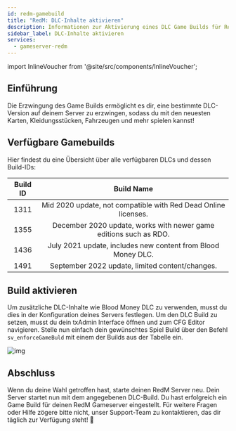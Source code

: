 ```yaml
---
id: redm-gamebuild
title: "RedM: DLC-Inhalte aktivieren"
description: Informationen zur Aktivierung eines DLC Game Builds für RedM Server - ZAP-Hosting.com - Dokumentation
sidebar_label: DLC-Inhalte aktivieren
services:
  - gameserver-redm
---
```


import InlineVoucher from '@site/src/components/InlineVoucher';

## Einführung

Die Erzwingung des Game Builds ermöglicht es dir, eine bestimmte DLC-Version auf deinem Server zu erzwingen, sodass du mit den neuesten Karten, Kleidungsstücken, Fahrzeugen und mehr spielen kannst! 

<InlineVoucher />

## Verfügbare Gamebuilds

Hier findest du eine Übersicht über alle verfügbaren DLCs und dessen Build-IDs:

| Build ID |                          Build Name                          |
| :------: | :----------------------------------------------------------: |
|   1311   | Mid 2020 update, not compatible with Red Dead Online licenses. |
|   1355   | December 2020 update, works with newer game editions such as RDO. |
|   1436   | July 2021 update, includes new content from Blood Money DLC. |
|   1491   |       September 2022 update, limited content/changes.        |


## Build aktivieren

Um zusätzliche DLC-Inhalte wie Blood Money DLC zu verwenden, musst du dies in der Konfiguration deines Servers festlegen. Um den DLC Build zu setzen, musst du dein txAdmin Interface öffnen und zum CFG Editor navigieren. Stelle nun einfach dein gewünschtes Spiel Build über den Befehl `sv_enforceGameBuld` mit einem der Builds aus der Tabelle ein.

![img](https://screensaver01.zap-hosting.com/index.php/s/YoRFMoHxdSNydoD/preview)





## Abschluss

Wenn du deine Wahl getroffen hast, starte deinen RedM Server neu. Dein Server startet nun mit dem angegebenen DLC-Build. Du hast erfolgreich ein Game Build für deinen RedM Gameserver eingestellt. Für weitere Fragen oder Hilfe zögere bitte nicht, unser Support-Team zu kontaktieren, das dir täglich zur Verfügung steht! 🙂

<InlineVoucher />
